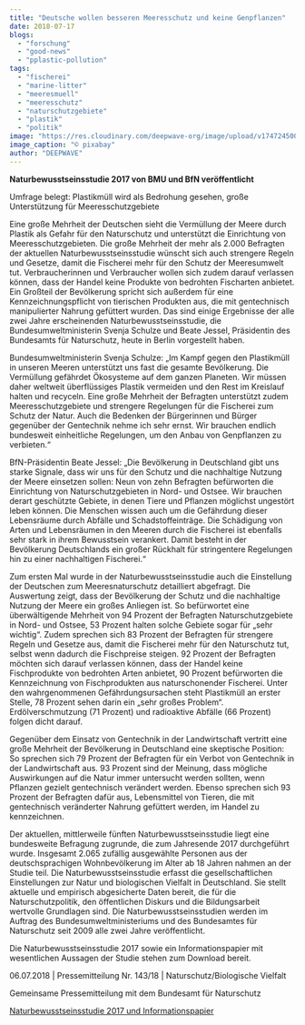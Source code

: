 ```yaml
---
title: "Deutsche wollen besseren Meeresschutz und keine Genpflanzen"
date: 2018-07-17
blogs: 
  - "forschung"
  - "good-news"
  - "pplastic-pollution"
tags: 
  - "fischerei"
  - "marine-litter"
  - "meeresmuell"
  - "meeresschutz"
  - "naturschutzgebiete"
  - "plastik"
  - "politik"
image: "https://res.cloudinary.com/deepwave-org/image/upload/v1747245009/deepwave.org/c__pixabay.com__csm_fische_schwarm_kp_1200_cfaa6bf1ba_8611f6956d.png"
image_caption: "© pixabay"
author: "DEEPWAVE"
---
```


**Naturbewusstseinsstudie 2017 von BMU und BfN veröffentlicht**

Umfrage belegt: Plastikmüll wird als Bedrohung gesehen, große Unterstützung für Meeresschutzgebiete

Eine große Mehrheit der Deutschen sieht die Vermüllung der Meere durch Plastik als Gefahr für den Naturschutz und unterstützt die Einrichtung von Meeresschutzgebieten. Die große Mehrheit der mehr als 2.000 Befragten der aktuellen Naturbewusstseinsstudie wünscht sich auch strengere Regeln und Gesetze, damit die Fischerei mehr für den Schutz der Meeresumwelt tut. Verbraucherinnen und Verbraucher wollen sich zudem darauf verlassen können, dass der Handel keine Produkte von bedrohten Fischarten anbietet. Ein Großteil der Bevölkerung spricht sich außerdem für eine Kennzeichnungspflicht von tierischen Produkten aus, die mit gentechnisch manipulierter Nahrung gefüttert wurden. Das sind einige Ergebnisse der alle zwei Jahre erscheinenden Naturbewusstseinsstudie, die Bundesumweltministerin Svenja Schulze und Beate Jessel, Präsidentin des Bundesamts für Naturschutz, heute in Berlin vorgestellt haben.

Bundesumweltministerin Svenja Schulze: „Im Kampf gegen den Plastikmüll in unseren Meeren unterstützt uns fast die gesamte Bevölkerung. Die Vermüllung gefährdet Ökosysteme auf dem ganzen Planeten. Wir müssen daher weltweit überflüssiges Plastik vermeiden und den Rest im Kreislauf halten und recyceln. Eine große Mehrheit der Befragten unterstützt zudem Meeresschutzgebiete und strengere Regelungen für die Fischerei zum Schutz der Natur. Auch die Bedenken der Bürgerinnen und Bürger gegenüber der Gentechnik nehme ich sehr ernst. Wir brauchen endlich bundesweit einheitliche Regelungen, um den Anbau von Genpflanzen zu verbieten.“

BfN-Präsidentin Beate Jessel: „Die Bevölkerung in Deutschland gibt uns starke Signale, dass wir uns für den Schutz und die nachhaltige Nutzung der Meere einsetzen sollen: Neun von zehn Befragten befürworten die Einrichtung von Naturschutzgebieten in Nord- und Ostsee. Wir brauchen derart geschützte Gebiete, in denen Tiere und Pflanzen möglichst ungestört leben können. Die Menschen wissen auch um die Gefährdung dieser Lebensräume durch Abfälle und Schadstoffeinträge. Die Schädigung von Arten und Lebensräumen in den Meeren durch die Fischerei ist ebenfalls sehr stark in ihrem Bewusstsein verankert. Damit besteht in der Bevölkerung Deutschlands ein großer Rückhalt für stringentere Regelungen hin zu einer nachhaltigen Fischerei.“

Zum ersten Mal wurde in der Naturbewusstseinsstudie auch die Einstellung der Deutschen zum Meeresnaturschutz detailliert abgefragt. Die Auswertung zeigt, dass der Bevölkerung der Schutz und die nachhaltige Nutzung der Meere ein großes Anliegen ist. So befürwortet eine überwältigende Mehrheit von 94 Prozent der Befragten Naturschutzgebiete in Nord- und Ostsee, 53 Prozent halten solche Gebiete sogar für „sehr wichtig“. Zudem sprechen sich 83 Prozent der Befragten für strengere Regeln und Gesetze aus, damit die Fischerei mehr für den Naturschutz tut, selbst wenn dadurch die Fischpreise steigen. 92 Prozent der Befragten möchten sich darauf verlassen können, dass der Handel keine Fischprodukte von bedrohten Arten anbietet, 90 Prozent befürworten die Kennzeichnung von Fischprodukten aus naturschonender Fischerei. Unter den wahrgenommenen Gefährdungsursachen steht Plastikmüll an erster Stelle, 78 Prozent sehen darin ein „sehr großes Problem“. Erdölverschmutzung (71 Prozent) und radioaktive Abfälle (66 Prozent) folgen dicht darauf.

Gegenüber dem Einsatz von Gentechnik in der Landwirtschaft vertritt eine große Mehrheit der Bevölkerung in Deutschland eine skeptische Position: So sprechen sich 79 Prozent der Befragten für ein Verbot von Gentechnik in der Landwirtschaft aus. 93 Prozent sind der Meinung, dass mögliche Auswirkungen auf die Natur immer untersucht werden sollten, wenn Pflanzen gezielt gentechnisch verändert werden. Ebenso sprechen sich 93 Prozent der Befragten dafür aus, Lebensmittel von Tieren, die mit gentechnisch veränderter Nahrung gefüttert werden, im Handel zu kennzeichnen.

Der aktuellen, mittlerweile fünften Naturbewusstseinsstudie liegt eine bundesweite Befragung zugrunde, die zum Jahresende 2017 durchgeführt wurde. Insgesamt 2.065 zufällig ausgewählte Personen aus der deutschsprachigen Wohnbevölkerung im Alter ab 18 Jahren nahmen an der Studie teil. Die Naturbewusstseinsstudie erfasst die gesellschaftlichen Einstellungen zur Natur und biologischen Vielfalt in Deutschland. Sie stellt aktuelle und empirisch abgesicherte Daten bereit, die für die Naturschutzpolitik, den öffentlichen Diskurs und die Bildungsarbeit wertvolle Grundlagen sind. Die Naturbewusstseinsstudien werden im Auftrag des Bundesumweltministeriums und des Bundesamtes für Naturschutz seit 2009 alle zwei Jahre veröffentlicht.

Die Naturbewusstseinsstudie 2017 sowie ein Informationspapier mit wesentlichen Aussagen der Studie stehen zum Download bereit.

06.07.2018 | Pressemitteilung Nr. 143/18 | Naturschutz/Biologische Vielfalt

Gemeinsame Pressemitteilung mit dem Bundesamt für Naturschutz

[Naturbewusstseinsstudie 2017 und Informationspapier](https://www.bmu.de/publikation/naturbewusstsein-2017/ "zur Publikation")

